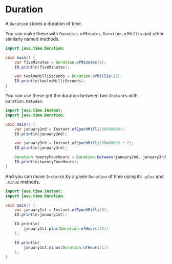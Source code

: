 # Duration

A `Duration` stores a duration of time. 

You can make these with `Duration.ofMinutes`, `Duration.ofMillis`
and other similarly named methods.

```java
import java.time.Duration;

void main() {
    var fiveMinutes = Duration.ofMinutes(5);
    IO.println(fiveMinutes);

    var twelveMilliSeconds = Duration.ofMillis(12);
    IO.println(twelveMilliSeconds);
}
```

You can use these get the duration between two `Instant`s with
`Duration.between`.

```java
import java.time.Instant;
import java.time.Duration;

void main() {
    var january2nd = Instant.ofEpochMilli(86400000);
    IO.println(january2nd);

    var january3rd = Instant.ofEpochMilli(86400000 * 2);
    IO.println(january3rd);

    Duration twentyFourHours = Duration.between(january2nd, january3rd);
    IO.println(twentyFourHours);
}
```

And you can move `Instant`s by a given `Duration` of time using its `.plus` and `.minus`
methods.

```java
import java.time.Instant;
import java.time.Duration;

void main() {
    var january1st = Instant.ofEpochMilli(0);
    IO.println(january1st);

    IO.println(
        january1st.plus(Duration.ofHours(45))
    );

    IO.println(
        january1st.minus(Duration.ofHours(1))
    );
}
```
